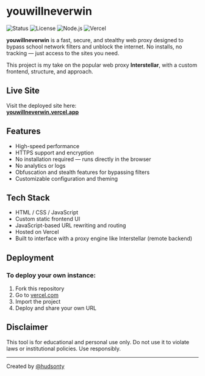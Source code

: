 # youwillneverwin

![Status](https://img.shields.io/badge/status-active-303030?style=for-the-badge)
![License](https://img.shields.io/badge/license-MIT-303030?style=for-the-badge)
![Node.js](https://img.shields.io/badge/node.js-18.x-303030?style=for-the-badge&logo=node.js)
![Vercel](https://img.shields.io/badge/deploy-vercel-303030?style=for-the-badge&logo=vercel)

**youwillneverwin** is a fast, secure, and stealthy web proxy designed to bypass school network filters and unblock the internet. No installs, no tracking — just access to the sites you need.

This project is my take on the popular web proxy **Interstellar**, with a custom frontend, structure, and approach.

## Live Site

Visit the deployed site here:  
[**youwillneverwin.vercel.app**](https://youwillneverwin.vercel.app)

## Features

- High-speed performance
- HTTPS support and encryption
- No installation required — runs directly in the browser
- No analytics or logs
- Obfuscation and stealth features for bypassing filters
- Customizable configuration and theming


## Tech Stack

- HTML / CSS / JavaScript
- Custom static frontend UI
- JavaScript-based URL rewriting and routing
- Hosted on Vercel
- Built to interface with a proxy engine like Interstellar (remote backend)

## Deployment

### To deploy your own instance:
1. Fork this repository
2. Go to [vercel.com](https://vercel.com)
3. Import the project
4. Deploy and share your own URL

## Disclaimer

This tool is for educational and personal use only. Do not use it to violate laws or institutional policies. Use responsibly.

---

Created by [@hudsonty](https://github.com/hudsonty)
